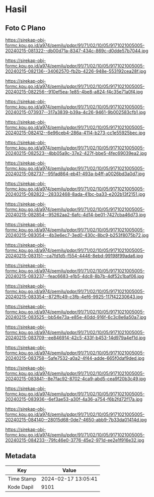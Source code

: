 # Hasil

## Foto C Plano

https://sirekap-obj-formc.kpu.go.id/a974/pemilu/pdpr/91/71/02/10/05/9171021005005-20240215-081322--db00d71a-8347-434c-869c-d0dde57b7044.jpg

https://sirekap-obj-formc.kpu.go.id/a974/pemilu/pdpr/91/71/02/10/05/9171021005005-20240215-082136--34062570-fb2b-4226-948e-553192cea28f.jpg

https://sirekap-obj-formc.kpu.go.id/a974/pemilu/pdpr/91/71/02/10/05/9171021005005-20240215-082256--910ef5ea-1e85-4be8-a824-f4c35e71a0f4.jpg

https://sirekap-obj-formc.kpu.go.id/a974/pemilu/pdpr/91/71/02/10/05/9171021005005-20240215-073937--317a3839-b39a-4c26-9461-9b002583cfb1.jpg

https://sirekap-obj-formc.kpu.go.id/a974/pemilu/pdpr/91/71/02/10/05/9171021005005-20240215-082412--6e96ceb4-286a-4114-b273-cc1e55925bec.jpg

https://sirekap-obj-formc.kpu.go.id/a974/pemilu/pdpr/91/71/02/10/05/9171021005005-20240215-082523--4bb05a9c-37e2-427f-bbe5-4fec69039ea2.jpg

https://sirekap-obj-formc.kpu.go.id/a974/pemilu/pdpr/91/71/02/10/05/9171021005005-20240215-082737--95fad864-eb41-493a-b4ff-a0026bd3a0d7.jpg

https://sirekap-obj-formc.kpu.go.id/a974/pemilu/pdpr/91/71/02/10/05/9171021005005-20240215-082822--28332468-8ada-41bc-ba33-e202b13f2151.jpg

https://sirekap-obj-formc.kpu.go.id/a974/pemilu/pdpr/91/71/02/10/05/9171021005005-20240215-082854--95262aa2-6afc-4d14-be01-7427cba46d73.jpg

https://sirekap-obj-formc.kpu.go.id/a974/pemilu/pdpr/91/71/02/10/05/9171021005005-20240215-083054--4b3e6ec7-3ed0-430c-8bc9-b253f8075b72.jpg

https://sirekap-obj-formc.kpu.go.id/a974/pemilu/pdpr/91/71/02/10/05/9171021005005-20240215-083151--ca7fd1d5-f554-4446-8ebd-99198f99ada6.jpg

https://sirekap-obj-formc.kpu.go.id/a974/pemilu/pdpr/91/71/02/10/05/9171021005005-20240215-083237--feac6683-e1b5-4dc8-8b7b-4df52c1baf06.jpg

https://sirekap-obj-formc.kpu.go.id/a974/pemilu/pdpr/91/71/02/10/05/9171021005005-20240215-083354--872ffc49-c3fb-4ef6-9925-117f42230643.jpg

https://sirekap-obj-formc.kpu.go.id/a974/pemilu/pdpr/91/71/02/10/05/9171021005005-20240215-083525--bb54e73a-e85e-40dd-916f-6c3c8e6a50a7.jpg

https://sirekap-obj-formc.kpu.go.id/a974/pemilu/pdpr/91/71/02/10/05/9171021005005-20240215-083709--ee846914-42c5-433f-b453-14d979a4ef1d.jpg

https://sirekap-obj-formc.kpu.go.id/a974/pemilu/pdpr/91/71/02/10/05/9171021005005-20240215-083758--5afe7532-a0a2-4f44-adde-665f0daf9ded.jpg

https://sirekap-obj-formc.kpu.go.id/a974/pemilu/pdpr/91/71/02/10/05/9171021005005-20240215-083841--8e7fac92-8702-4ca9-abd5-cea9f20b3c49.jpg

https://sirekap-obj-formc.kpu.go.id/a974/pemilu/pdpr/91/71/02/10/05/9171021005005-20240215-083936--6ef3ae53-a30f-4a36-a754-f6b2fd72f17a.jpg

https://sirekap-obj-formc.kpu.go.id/a974/pemilu/pdpr/91/71/02/10/05/9171021005005-20240215-084140--28015d68-0de7-4650-abb9-7b33da01414d.jpg

https://sirekap-obj-formc.kpu.go.id/a974/pemilu/pdpr/91/71/02/10/05/9171021005005-20240215-084233--79fc46e0-3776-45e2-971d-ee2e1f916e32.jpg


## Metadata

| Key        | Value               |
| ---------- | ------------------- |
| Time Stamp | 2024-02-17 13:05:41 |
| Kode Dapil | 9101                |




